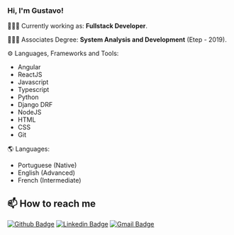 
### Hi, I'm **Gustavo**!

👨🏻‍💻  Currently working as: **Fullstack Developer**.

👨🏻‍🎓  Associates Degree: **System Analysis and Development** (Etep - 2019).

⚙️  Languages, Frameworks and Tools: 
  * Angular
  * ReactJS
  * Javascript
  * Typescript 
  * Python
  * Django DRF
  * NodeJS
  * HTML
  * CSS
  * Git

🌎 Languages: 
   * Portuguese (Native) 
   * English (Advanced)
   * French (Intermediate)

## 📫 How to reach me
[![Github Badge](https://img.shields.io/badge/-Github-000?style=for-the-badge&logo=Github&logoColor=white&link=https://github.com/gustavocastrow)](https://github.com/gustavocastrow)
[![Linkedin Badge](https://img.shields.io/badge/-LinkedIn-blue?style=for-the-badge&logo=Linkedin&logoColor=white&link=https://www.linkedin.com/in/gustavocastrow/)](https://www.linkedin.com/in/gustavocastrow/)
[![Gmail Badge](https://img.shields.io/badge/-Gmail-c14438?style=for-the-badge&logo=Gmail&logoColor=white&link=mailto:gustavocastrocs@gmail.com)](mailto:gustavocastrocs@gmail.com)





